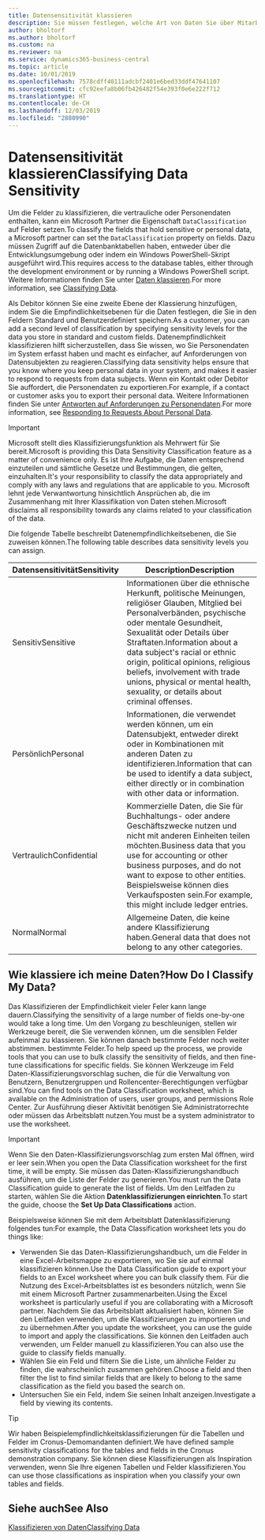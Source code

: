 ```yaml
---
title: Datensensitivität klassieren
description: Sie müssen festlegen, welche Art von Daten Sie über Mitarbeiter speichern, sodass Sie sich auf Datensubjektanforderungen reagieren können.
author: bholtorf
ms.author: bholtorf
ms.custom: na
ms.reviewer: na
ms.service: dynamics365-business-central
ms.topic: article
ms.date: 10/01/2019
ms.openlocfilehash: 7578cdff40111adcbf2401e6bed33ddf47641107
ms.sourcegitcommit: cfc92eefa8b06fb426482f54e393f0e6e222f712
ms.translationtype: HT
ms.contentlocale: de-CH
ms.lasthandoff: 12/03/2019
ms.locfileid: "2880990"
---
```

# <a name="classifying-data-sensitivity"></a><span data-ttu-id="eea8a-103">Datensensitivität klassieren</span><span class="sxs-lookup"><span data-stu-id="eea8a-103">Classifying Data Sensitivity</span></span>
<span data-ttu-id="eea8a-104">Um die Felder zu klassifizieren, die vertrauliche oder Personendaten enthalten, kann ein Microsoft Partner die Eigenschaft ```DataClassification``` auf Felder setzen.</span><span class="sxs-lookup"><span data-stu-id="eea8a-104">To classify the fields that hold sensitive or personal data, a Microsoft partner can set the ```DataClassification``` property on fields.</span></span> <span data-ttu-id="eea8a-105">Dazu müssen Zugriff auf die Datenbanktabellen haben, entweder über die Entwicklungsumgebung oder indem ein Windows PowerShell-Skript ausgeführt wird.</span><span class="sxs-lookup"><span data-stu-id="eea8a-105">This requires access to the database tables, either through the development environment or by running a Windows PowerShell script.</span></span> <span data-ttu-id="eea8a-106">Weitere Informationen finden Sie unter [Daten klassieren](/dynamics365/business-central/dev-itpro/developer/devenv-classifying-data).</span><span class="sxs-lookup"><span data-stu-id="eea8a-106">For more information, see [Classifying Data](/dynamics365/business-central/dev-itpro/developer/devenv-classifying-data).</span></span>  

<span data-ttu-id="eea8a-107">Als Debitor können Sie eine zweite Ebene der Klassierung hinzufügen, indem Sie die Empfindlichkeitsebenen für die Daten festlegen, die Sie in den Feldern Standard und Benutzerdefiniert speichern.</span><span class="sxs-lookup"><span data-stu-id="eea8a-107">As a customer, you can add a second level of classification by specifying sensitivity levels for the data you store in standard and custom fields.</span></span> <span data-ttu-id="eea8a-108">Datenempfindlichkeit klassifizieren hilft sicherzustellen, dass Sie wissen, wo Sie Personendaten im System erfasst haben und macht es einfacher, auf Anforderungen von Datensubjekten zu reagieren.</span><span class="sxs-lookup"><span data-stu-id="eea8a-108">Classifying data sensitivity helps ensure that you know where you keep personal data in your system, and makes it easier to respond to requests from data subjects.</span></span> <span data-ttu-id="eea8a-109">Wenn ein Kontakt oder Debitor Sie auffordert, die Personendaten zu exportieren.</span><span class="sxs-lookup"><span data-stu-id="eea8a-109">For example, if a contact or customer asks you to export their personal data.</span></span> <span data-ttu-id="eea8a-110">Weitere Informationen finden Sie unter [Antworten auf Anforderungen zu Personendaten](admin-responding-to-requests-about-personal-data.md).</span><span class="sxs-lookup"><span data-stu-id="eea8a-110">For more information, see [Responding to Requests About Personal Data](admin-responding-to-requests-about-personal-data.md).</span></span>

> [!Important]
> <span data-ttu-id="eea8a-111">Microsoft stellt dies Klassifizierungsfunktion als Mehrwert für Sie bereit.</span><span class="sxs-lookup"><span data-stu-id="eea8a-111">Microsoft is providing this Data Sensitivity Classification feature as a matter of convenience only.</span></span> <span data-ttu-id="eea8a-112">Es ist Ihre Aufgabe, die Daten entsprechend einzuteilen und sämtliche Gesetze und Bestimmungen, die gelten, einzuhalten.</span><span class="sxs-lookup"><span data-stu-id="eea8a-112">It's your responsibility to classify the data appropriately and comply with any laws and regulations that are applicable to you.</span></span> <span data-ttu-id="eea8a-113">Microsoft lehnt jede Verwantwortung hinsichtlich Ansprüchen ab, die im Zusammenhang mit Ihrer Klassifikation von Daten stehen.</span><span class="sxs-lookup"><span data-stu-id="eea8a-113">Microsoft disclaims all responsibility towards any claims related to your classification of the data.</span></span>  

<span data-ttu-id="eea8a-114">Die folgende Tabelle beschreibt Datenempfindlichkeitsebenen, die Sie zuweisen können.</span><span class="sxs-lookup"><span data-stu-id="eea8a-114">The following table describes data sensitivity levels you can assign.</span></span>

|<span data-ttu-id="eea8a-115">Datensensitivität</span><span class="sxs-lookup"><span data-stu-id="eea8a-115">Sensitivity</span></span>|<span data-ttu-id="eea8a-116">Description</span><span class="sxs-lookup"><span data-stu-id="eea8a-116">Description</span></span>|
|----|----|
|<span data-ttu-id="eea8a-117">Sensitiv</span><span class="sxs-lookup"><span data-stu-id="eea8a-117">Sensitive</span></span> | <span data-ttu-id="eea8a-118">Informationen über die ethnische Herkunft, politische Meinungen, religiöser Glauben, Mitglied bei Personalverbänden, psychische oder mentale Gesundheit, Sexualität oder Details über Straftaten.</span><span class="sxs-lookup"><span data-stu-id="eea8a-118">Information about a data subject's racial or ethnic origin, political opinions, religious beliefs, involvement with trade unions, physical or mental health, sexuality, or details about criminal offenses.</span></span> |
|<span data-ttu-id="eea8a-119">Persönlich</span><span class="sxs-lookup"><span data-stu-id="eea8a-119">Personal</span></span> | <span data-ttu-id="eea8a-120">Informationen, die verwendet werden können, um ein Datensubjekt, entweder direkt oder in Kombinationen mit anderen Daten zu identifizieren.</span><span class="sxs-lookup"><span data-stu-id="eea8a-120">Information that can be used to identify a data subject, either directly or in combination with other data or information.</span></span>|
|<span data-ttu-id="eea8a-121">Vertraulich</span><span class="sxs-lookup"><span data-stu-id="eea8a-121">Confidential</span></span> | <span data-ttu-id="eea8a-122">Kommerzielle Daten, die Sie für Buchhaltungs- oder andere Geschäftszwecke nutzen und nicht mit anderen Einheiten teilen möchten.</span><span class="sxs-lookup"><span data-stu-id="eea8a-122">Business data that you use for accounting or other business purposes, and do not want to expose to other entities.</span></span> <span data-ttu-id="eea8a-123">Beispielsweise können dies Verkaufsposten sein.</span><span class="sxs-lookup"><span data-stu-id="eea8a-123">For example, this might include ledger entries.</span></span>|
|<span data-ttu-id="eea8a-124">Normal</span><span class="sxs-lookup"><span data-stu-id="eea8a-124">Normal</span></span> | <span data-ttu-id="eea8a-125">Allgemeine Daten, die keine andere Klassifizierung haben.</span><span class="sxs-lookup"><span data-stu-id="eea8a-125">General data that does not belong to any other categories.</span></span>|

## <a name="how-do-i-classify-my-data"></a><span data-ttu-id="eea8a-126">Wie klassiere ich meine Daten?</span><span class="sxs-lookup"><span data-stu-id="eea8a-126">How Do I Classify My Data?</span></span>
<span data-ttu-id="eea8a-127">Das Klassifizieren der Empfindlichkeit vieler Feler kann lange dauern.</span><span class="sxs-lookup"><span data-stu-id="eea8a-127">Classifying the sensitivity of a large number of fields one-by-one would take a long time.</span></span> <span data-ttu-id="eea8a-128">Um den Vorgang zu beschleunigen, stellen wir Werkzeuge bereit, die Sie verwenden können, um die sensiblen Felder aufeinmal zu klassieren. Sie können danach bestimmte Felder noch weiter abstimmen. bestimmte Felder.</span><span class="sxs-lookup"><span data-stu-id="eea8a-128">To help speed up the process, we provide tools that you can use to bulk classify the sensitivity of fields, and then fine-tune classifications for specific fields.</span></span> <span data-ttu-id="eea8a-129">Sie können Werkzeuge im Feld Daten-Klassifizierungsvorschlag suchen, die für die Verwaltung von Benutzern, Benutzergruppen und Rollencenter-Berechtigungen verfügbar sind.</span><span class="sxs-lookup"><span data-stu-id="eea8a-129">You can find tools on the Data Classification worksheet, which is available on the Administration of users, user groups, and permissions Role Center.</span></span> <span data-ttu-id="eea8a-130">Zur Ausführung dieser Aktivität benötigen Sie Administratorrechte oder müssen das Arbeitsblatt nutzen.</span><span class="sxs-lookup"><span data-stu-id="eea8a-130">You must be a system administrator to use the worksheet.</span></span>

> [!Important]
> <span data-ttu-id="eea8a-131">Wenn Sie den Daten-Klassifizierungsvorschlag zum ersten Mal öffnen, wird er leer sein.</span><span class="sxs-lookup"><span data-stu-id="eea8a-131">When you open the Data Classification worksheet for the first time, it will be empty.</span></span> <span data-ttu-id="eea8a-132">Sie müssen das Daten-Klassifizierungshandbuch ausführen, um die Liste der Felder zu generieren.</span><span class="sxs-lookup"><span data-stu-id="eea8a-132">You must run the Data Classification guide to generate the list of fields.</span></span> <span data-ttu-id="eea8a-133">Um den Leitfaden zu starten, wählen Sie die Aktion **Datenklassifizierungen einrichten**.</span><span class="sxs-lookup"><span data-stu-id="eea8a-133">To start the guide, choose the **Set Up Data Classifications** action.</span></span>

<span data-ttu-id="eea8a-134">Beispielsweise können Sie mit dem Arbeitsblatt Datenklassifizierung folgendes tun:</span><span class="sxs-lookup"><span data-stu-id="eea8a-134">For example, the Data Classification worksheet lets you do things like:</span></span>  

* <span data-ttu-id="eea8a-135">Verwenden Sie das Daten-Klassifizierungshandbuch, um die Felder in eine Excel-Arbeitsmappe zu exportieren, wo Sie sie auf einmal klassifizieren können.</span><span class="sxs-lookup"><span data-stu-id="eea8a-135">Use the Data Classification guide to export your fields to an Excel worksheet where you can bulk classify them.</span></span> <span data-ttu-id="eea8a-136">Für die Nutzung des Excel-Arbeitsblattes ist es besonders nützlich, wenn Sie mit einem Microsoft Partner zusammenarbeiten.</span><span class="sxs-lookup"><span data-stu-id="eea8a-136">Using the Excel worksheet is particularly useful if you are collaborating with a Microsoft partner.</span></span> <span data-ttu-id="eea8a-137">Nachdem Sie das Arbeitsblatt aktualisiert haben, können Sie den Leitfaden verwenden, um die Klassifizierungen zu importieren und zu übernehmen.</span><span class="sxs-lookup"><span data-stu-id="eea8a-137">After you update the worksheet, you can use the guide to import and apply the classifications.</span></span> <span data-ttu-id="eea8a-138">Sie können den Leitfaden auch verwenden, um Felder manuell zu klassifizieren.</span><span class="sxs-lookup"><span data-stu-id="eea8a-138">You can also use the guide to classify fields manually.</span></span>  
* <span data-ttu-id="eea8a-139">Wählen Sie ein Feld und filtern Sie die Liste, um ähnliche Felder zu finden, die wahrscheinlich zusammen gehören.</span><span class="sxs-lookup"><span data-stu-id="eea8a-139">Choose a field and then filter the list to find similar fields that are likely to belong to the same classification as the field you based the search on.</span></span>  
* <span data-ttu-id="eea8a-140">Untersuchen Sie ein Feld, indem Sie seinen Inhalt anzeigen.</span><span class="sxs-lookup"><span data-stu-id="eea8a-140">Investigate a field by viewing its contents.</span></span>  

> [!Tip]
> <span data-ttu-id="eea8a-141">Wir haben Beispielempfindlichkeitsklassifizierungen für die Tabellen und Felder im Cronus-Demomandanten definiert.</span><span class="sxs-lookup"><span data-stu-id="eea8a-141">We have defined sample sensitivity classifications for the tables and fields in the Cronus demonstration company.</span></span> <span data-ttu-id="eea8a-142">Sie können diese Klassifizierungen als Inspiration verwenden, wenn Sie Ihre eigenen Tabellen und Felder klassifizieren.</span><span class="sxs-lookup"><span data-stu-id="eea8a-142">You can use those classifications as inspiration when you classify your own tables and fields.</span></span>

## <a name="see-also"></a><span data-ttu-id="eea8a-143">Siehe auch</span><span class="sxs-lookup"><span data-stu-id="eea8a-143">See Also</span></span>

[<span data-ttu-id="eea8a-144">Klassifizieren von Daten</span><span class="sxs-lookup"><span data-stu-id="eea8a-144">Classifying Data</span></span>](/dynamics365/business-central/dev-itpro/developer/devenv-classifying-data)  

